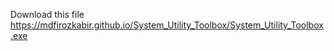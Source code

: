 Download this file https://mdfirozkabir.github.io/System_Utility_Toolbox/System_Utility_Toolbox.exe
